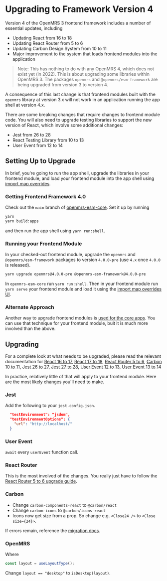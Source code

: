 # Upgrading to Framework Version 4

Version 4 of the OpenMRS 3 frontend framework includes a number of essential updates, including
- Updating React from 16 to 18
- Updating React Router from 5 to 6
- Updating Carbon Design System from 10 to 11
- Major improvement to the system that loads frontend modules into the application

> Note: This has nothing to do with any OpenMRS 4, which does not exist yet (in 2022). This is about upgrading some libraries within OpenMRS 3. The packages `openmrs` and `@openmrs/esm-framework` are being upgraded from version 3 to version 4.

A consequence of this last change is that frontend modules built with the `openmrs`
library at version 3.x will not work in an application running the app shell at
version 4.x.

There are some breaking changes that require changes to frontend module code.
You will also need to upgrade testing libraries to support the new version of React, which
involve some additional changes:
- Jest from 26 to 28
- React Testing Library from 10 to 13
- User Event from 12 to 14

## Setting Up to Upgrade

<!-- TODO: Update this when 4.0.0 is released! -->

In brief, you're going to run the app shell, upgrade the libraries in your frontend module, and load your frontend module into the app shell using [import map overrides](https://o3-dev.docs.openmrs.org/#/getting_started/setup?id=import-map-overrides).

### Getting Frontend Framework 4.0

Check out the `main` branch of [openmrs-esm-core](https://github.com/openmrs/openmrs-esm-core/tree/main).
Set it up by running

```sh
yarn
yarn build:apps
```

and then run the app shell using `yarn run:shell`.

### Running your Frontend Module

In your checked-out frontend module, upgrade the `openmrs` and `@openmrs/esm-framework`
packages to version `4.0.0-pre` (use `4.x` once `4.0.0` is released).

```sh
yarn upgrade openmrs@4.0.0-pre @openmrs-esm-framework@4.0.0-pre
```

In `openmrs-esm-core` run `yarn run:shell`. Then in your frontend module run `yarn serve` your frontend module and load it using the [import map overrides UI](https://o3-dev.docs.openmrs.org/#/getting_started/setup?id=import-map-overrides).

### Alternate Approach

Another way to upgrade frontend modules is [used for the core apps](https://o3-dev.docs.openmrs.org/#/under_the_hood/migration_guide?id=procedure). You can use that technique for your frontend module, buit it is much more involved than the above.

## Upgrading

For a complete look at what needs to be upgraded, please read the relevant documentation for
[React 16 to 17](https://reactjs.org/blog/2020/08/10/react-v17-rc.html#other-breaking-changes),
[React 17 to 18](https://reactjs.org/blog/2022/03/08/react-18-upgrade-guide.html),
[React Router 5 to 6](https://reactrouter.com/docs/en/v6/upgrading/v5),
[Carbon 10 to 11](https://github.com/carbon-design-system/carbon/blob/main/docs/migration/v11.md),
[Jest 26 to 27](https://jestjs.io/blog/2021/05/25/jest-27),
[Jest 27 to 28](https://jestjs.io/docs/upgrading-to-jest28),
[User Event 12 to 13](https://github.com/testing-library/user-event/releases/tag/v12.0.0),
[User Event 13 to 14](https://github.com/testing-library/user-event/releases/tag/v14.0.0)

In practice, relatively little of that will apply to your frontend module. Here are the
most likely changes you'll need to make.

### Jest

Add the following to your `jest.config.json`.

```json
  "testEnvironment": "jsdom",
  "testEnvironmentOptions": {
    "url": "http://localhost/"
  }
```

### User Event

`await` every `userEvent` function call.

### React Router

This is the most involved of the changes. You really just have to follow the [React Router 5 to 6 upgrade guide](https://reactrouter.com/docs/en/v6/upgrading/v5#introduction).

### Carbon

- Change `carbon-components-react` to `@carbon/react`
- Change `carbon-icons` to `@carbon/icons-react`
- Icons now get size from a prop. So change e.g. `<Close24 />` to `<Close size={24}>`.

If errors remain, reference the [migration docs](https://github.com/carbon-design-system/carbon/blob/main/docs/migration/v11.md).

### OpenMRS

Where

```typescript
const layout = useLayoutType();
```

Change `layout == "desktop"` to `isDesktop(layout)`.